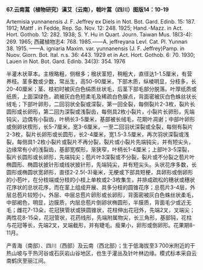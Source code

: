 **67.云南蒿（植物研究）滇艾（云南），戟叶蒿（四川）图版14：10-19**

Artemisia yunnanensis J. F. Jeffrey ex Diels in Not. Bot. Gard. Edinb. 15: 187. 1912; Mattf . in Fedde, Rep. Sp. Nov. 12: 248. 1925; Hand.-Mazz. in Act. Hort. Gothob. 12: 282. 1938; S. Y. Hu in Quart. Journ. Taiwan Mus. 18(3-4): 269. 1965; 西藏植物志4: 768. 1985.——A. jeffreyana Levl. Cat. Pl. Yunnan 38. 1915. ——A. igniaria Maxim. var. yunnanensis (J. F. Jeffrey)Pamp. in Nuov. Giorn. Bot. Ital. n.s. 36: 443. 1929 et in Act. Hort. Gothob. 6: 70. 1930; Lauen in Not. Bot. Gard. Edinb. 34(3): 354. 1976

半灌木状草本。主根略粗，侧根多；根状茎短，稍粗大，直径达1-1.5厘米，有营养枝。茎多数或少数，常丛生，高50-90厘米，下部木质，纵棱明显，分枝多，长20-40厘米；茎、枝初时被灰白色绢质丝状毛，后茎下部毛部分脱落。叶厚纸质或纸质，上面深绿色，疏被灰白色短柔毛及稀疏白色腺点，背面密被灰白色蛛丝状长绒毛；下部叶卵形，二回羽状全裂或深裂，第一回全裂，每侧裂片2-3枚，裂片长圆形或长卵形，第二回为深裂或浅裂齿，每侧具2枚小裂片，小裂片长卵形，先端钝尖，边偶有小裂齿，叶柄长3-5厘米，基部被长绒毛，花期叶凋谢；中部叶卵形或倒卵状楔形，长5-7厘米，宽3-6厘米，一至二回羽状深裂或全裂，每侧有裂片2-3枚，裂片长卵形或长圆形，长2-4厘米，宽1.5-3.5厘米，再次羽状深裂或浅裂，每侧具1-2枚小裂片或裂片不再分裂，裂片或小裂片先端钝尖，并有短尖头，边缘常有小的浅裂齿，基部宽楔形，渐狭窄，叶柄长1-4厘米；上部叶3-5深裂，裂片长圆形或长卵形，先端钝尖；苞片叶3深裂或不分裂，裂片或不分裂之苞片叶椭圆形、椭圆状披针形或线状披针形，先端钝尖，并有短尖头。头状花序多数，长圆形或椭圆状宽卵形，直径2-2.5(-3)毫米，无梗或下部具短梗，具卵形或倒卵形的小苞叶，在分枝端或分枝的小枝上单枚或2-3枚集生，并排成疏松的穗状或穗状花序状的总状花序，而在茎上组成开展、具多分枝的圆锥花序；总苞片3-4层，外层总苞片较短小，外层、中层总苞片卵形或长卵形，背面密被灰白色蛛丝状柔毛，中部褐色，明显，边膜质，内层总苞片倒卵状椭圆形，半膜质，背面毛少或近无毛；雌花7-13朵，花冠狭管状或狭圆锥状，花柱伸出花冠外，先端2叉，叉端尖；两性花8-15朵，花冠管状，花药线形，先端附属物尖，长三角形，基部钝，花柱与花冠等长，先端2叉，叉端截形，并有睫毛。瘦果小，卵形或倒卵形。花果期8-11月。

产青海（南部）、四川（西部）及云南（西北部）；生于低海拔至3 700米附近的干热山坡与干热河谷或石灰岩山谷地区，也生于灌丛及针叶林边缘。模式标本采自云南鹤庆至丽江间。
